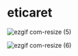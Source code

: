 # eticaret
![ezgif com-resize (5)](https://user-images.githubusercontent.com/47231687/90324371-93fa2280-df76-11ea-869c-17cec9c87e11.png)
 
![ezgif com-resize (6)](https://user-images.githubusercontent.com/47231687/90324374-aa07e300-df76-11ea-977c-6ceae9e7e790.png)

